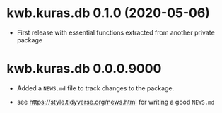# kwb.kuras.db 0.1.0 (2020-05-06)

* First release with essential functions extracted from another private package

# kwb.kuras.db 0.0.0.9000

* Added a `NEWS.md` file to track changes to the package.

* see https://style.tidyverse.org/news.html for writing a good `NEWS.md`


